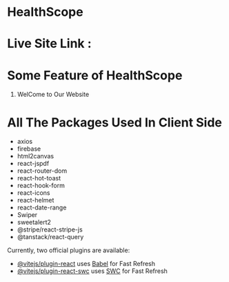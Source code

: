# HealthScope
# Live Site Link : 

# Some Feature of HealthScope

1) WelCome to Our Website

# All The Packages Used In Client Side

- axios
- firebase
- html2canvas
- react-jspdf
- react-router-dom
- react-hot-toast
- react-hook-form
- react-icons
- react-helmet
- react-date-range
- Swiper
- sweetalert2
- @stripe/react-stripe-js
- @tanstack/react-query

Currently, two official plugins are available:

- [@vitejs/plugin-react](https://github.com/vitejs/vite-plugin-react/blob/main/packages/plugin-react/README.md) uses [Babel](https://babeljs.io/) for Fast Refresh
- [@vitejs/plugin-react-swc](https://github.com/vitejs/vite-plugin-react-swc) uses [SWC](https://swc.rs/) for Fast Refresh
